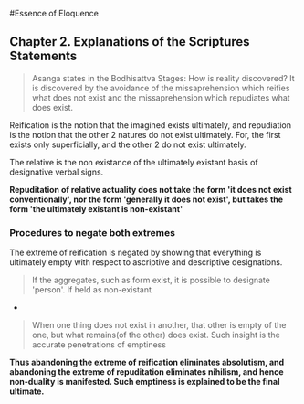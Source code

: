 #Essence of Eloquence

## Chapter 2. Explanations of the Scriptures Statements


> Asanga states in the Bodhisattva Stages: How is reality discovered? It is discovered by the avoidance of the missaprehension which reifies what does not exist and the missaprehension which repudiates what does exist.


Reification is the notion that the imagined exists ultimately, and repudiation is the notion that the other 2 natures do not exist ultimately. For, the first exists only superficially, and the other 2 do not exist ultimately.

The relative is the non existance of the ultimately existant basis of designative verbal signs.

**Repuditation of relative actuality does not take the form 'it does not exist conventionally', nor the form 'generally it does not exist', but takes the form 'the ultimately existant is non-existant'**

### Procedures to negate both extremes

The extreme of reification is negated by showing that everything is ultimately empty with respect to ascriptive and descriptive designations.


> If the aggregates, such as form exist, it is possible to designate 'person'.  If held as non-existant


-


> When one thing does not exist in another, that other is empty of the one, but what remains(of the other) does exist. Such insight is the accurate penetrations of emptiness
 
 
 
**Thus abandoning the extreme of reification eliminates absolutism, and abandoning the extreme of repuditation eliminates nihilism, and hence non-duality is manifested. Such emptiness is explained to be the final ultimate.**




